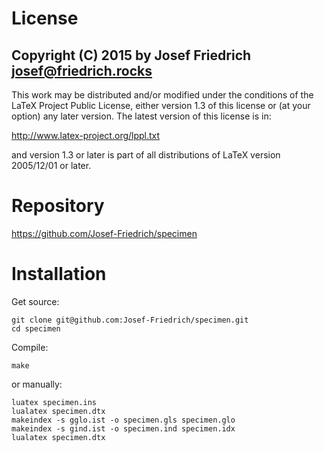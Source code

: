 # License

Copyright (C) 2015 by Josef Friedrich <josef@friedrich.rocks>
------------------------------------------------------------------------
This work may be distributed and/or modified under the conditions of
the LaTeX Project Public License, either version 1.3 of this license
or (at your option) any later version.  The latest version of this
license is in:

  http://www.latex-project.org/lppl.txt

and version 1.3 or later is part of all distributions of LaTeX
version 2005/12/01 or later.

# Repository

https://github.com/Josef-Friedrich/specimen

# Installation

Get source:

    git clone git@github.com:Josef-Friedrich/specimen.git
    cd specimen

Compile:

    make

or manually:

    luatex specimen.ins
    lualatex specimen.dtx
    makeindex -s gglo.ist -o specimen.gls specimen.glo
    makeindex -s gind.ist -o specimen.ind specimen.idx
    lualatex specimen.dtx

